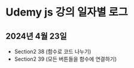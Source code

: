 Udemy js 강의 일자별 로그
========================

## 2024년 4월 23일

- Section2 38 (함수로 코드 나누기)
- Section2 39 (모든 버튼들을 함수에 연결하기)